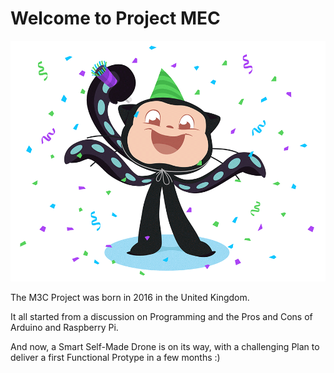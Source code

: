 # Welcome to Project MEC

![Welcome!](https://github.com/M3CPR0J3CT/MEC/blob/master/Images/Welcome.png)

The M3C Project was born in 2016 in the United Kingdom.

It all started from a discussion on Programming and the Pros and Cons of Arduino and Raspberry Pi.

And now, a Smart Self-Made Drone is on its way, with a challenging Plan to deliver a first Functional Protype in a few months :)
